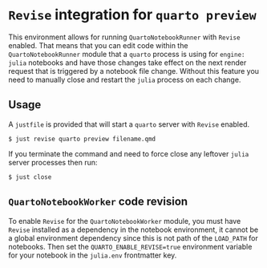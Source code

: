 # `Revise` integration for `quarto preview`

This environment allows for running `QuartoNotebookRunner` with `Revise`
enabled. That means that you can edit code within the `QuartoNotebookRunner`
module that a `quarto` process is using for `engine: julia` notebooks and have
those changes take effect on the next render request that is triggered by a
notebook file change. Without this feature you need to manually close and
restart the `julia` process on each change.

## Usage

A `justfile` is provided that will start a `quarto` server with `Revise` enabled.

```
$ just revise quarto preview filename.qmd
```

If you terminate the command and need to force close any leftover `julia` server
processes then run:

```
$ just close
```

## `QuartoNotebookWorker` code revision

To enable `Revise` for the `QuartoNotebookWorker` module, you must have
`Revise` installed as a dependency in the notebook environment, it cannot be a
global environment dependency since this is not path of the `LOAD_PATH` for
notebooks. Then set the `QUARTO_ENABLE_REVISE=true` environment variable for
your notebook in the `julia.env` frontmatter key.
